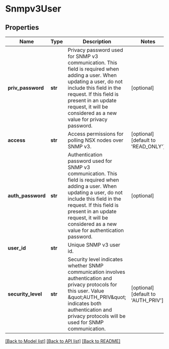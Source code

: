 # Snmpv3User

## Properties
Name | Type | Description | Notes
------------ | ------------- | ------------- | -------------
**priv_password** | **str** | Privacy password used for SNMP v3 communication. This field is required when adding a user. When updating a user, do not include this field in the request. If this field is present in an update request, it will be considered as a new value for privacy password. | [optional] 
**access** | **str** | Access permissions for polling NSX nodes over SNMP v3. | [optional] [default to 'READ_ONLY']
**auth_password** | **str** | Authentication password used for SNMP v3 communication. This field is required when adding a user. When updating a user, do not include this field in the request. If this field is present in an update request, it will be considered as a new value for authentication password. | [optional] 
**user_id** | **str** | Unique SNMP v3 user id. | 
**security_level** | **str** | Security level indicates whether SNMP communication involves authentication and privacy protocols for this user. Value \&quot;AUTH_PRIV\&quot; indicates both authentication and privacy protocols will be used for SNMP communication. | [optional] [default to 'AUTH_PRIV']

[[Back to Model list]](../README.md#documentation-for-models) [[Back to API list]](../README.md#documentation-for-api-endpoints) [[Back to README]](../README.md)

